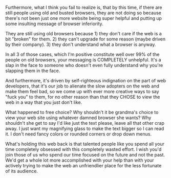 Furthermore, what I think you fail to realize is, that by this time, if there are still people using old and busted browsers, they are not doing so because there's not been just one more website being super helpful and putting up some insulting message of browser inferiority.

They are still using old browsers because 1) they don't care if the web is a bit "broken" for them. 2) they can't upgrade for some reason (maybe driven by their company). 3) they don't understand what a browser is anyway.

In all 3 of those cases, which I'm positive constitute well over 99% of the people on old browsers, your messaging is COMPLETELY unhelpful. It's a slap in the face to someone who doesn't even fully understand why you're slapping them in the face.

And furthermore, it's driven by self-righteous indignation on the part of web developers, that it's our job to alienate the slow adopters on the web and make them feel bad, so we come up with ever more creative ways to say "fuck you" to them, for no other reason than that they CHOSE to view the web in a way that you just don't like.

What happened to free choice? Why shouldn't it be grandma's choice to view your web site using whatever damned browser she wants? Why shouldn't she get to say I'd like just the text please, leave all that other crap away. I just want my magnifying glass to make the text bigger so I can read it. I don't need fancy colors or rounded corners or drop down menus.

What's holding this web back is that talented people like you spend all your time completely obsessed with this completely wasted effort. I wish you'd join those of us who spend our time focused on the future and not the past. We'd get a whole lot more accomplished with your help than with your actively trying to make the web an unfriendlier place for the less fortunate of its audience.﻿
